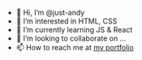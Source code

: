 - 👋 Hi, I’m @just-andy
- 👀 I’m interested in HTML, CSS
- 🌱 I’m currently learning JS & React
- 💞️ I’m looking to collaborate on ...
- 📫 How to reach me at [my portfolio](https://www.just-andy.uk/)

<!---
just-andy/just-andy is a ✨ special ✨ repository because its `README.md` (this file) appears on your GitHub profile.
You can click the Preview link to take a look at your changes.
--->
